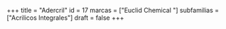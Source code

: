 +++
title = "Adercril"
id = 17
marcas = ["Euclid Chemical "]
subfamilias = ["Acrilicos Integrales"]
draft = false
+++

<!--more-->